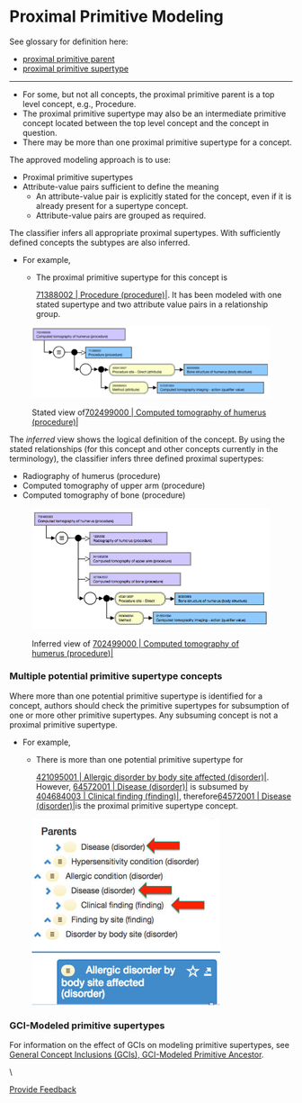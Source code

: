 # Proximal Primitive Modeling

See glossary for definition here:

* [proximal primitive parent](https://app.gitbook.com/s/P21QucCX9Y41nBQt50ad/p/proximal-primitive-parent "mention")
* [proximal primitive supertype](https://app.gitbook.com/s/P21QucCX9Y41nBQt50ad/p/proximal-primitive-supertype "mention")

***

* For some, but not all concepts, the proximal primitive parent is a top level concept, e.g., Procedure.
* The proximal primitive supertype may also be an intermediate primitive concept located between the top level concept and the concept in question.
* There may be more than one proximal primitive supertype for a concept.

The approved modeling approach is to use:

* Proximal primitive supertypes
* Attribute-value pairs sufficient to define the meaning
  * An attribute-value pair is explicitly stated for the concept, even if it is already present for a supertype concept.
  * Attribute-value pairs are grouped as required.

The classifier infers all appropriate proximal supertypes. With sufficiently defined concepts the subtypes are also inferred.

* For example,
  *   The proximal primitive supertype for this concept is

      [71388002 | Procedure (procedure)|](http://snomed.info/id/71388002). It has been modeled with one stated supertype and two attribute value pairs in a relationship group.

<figure><img src="../../../.gitbook/assets/image (1) (1) (1) (1) (1) (1) (1) (1) (1) (1) (1).png" alt=""><figcaption><p>Stated view of<a href="http://snomed.info/id/702499000">702499000 | Computed tomography of humerus (procedure)|</a></p></figcaption></figure>

The _inferred_ view shows the logical definition of the concept. By using the stated relationships (for this concept and other concepts currently in the terminology), the classifier infers three defined proximal supertypes:

* Radiography of humerus (procedure)
* Computed tomography of upper arm (procedure)
* Computed tomography of bone (procedure)

<figure><img src="../../../.gitbook/assets/image (1) (1) (1) (1) (1) (1) (1) (1) (1) (1) (1) (1).png" alt=""><figcaption><p>Inferred view of <a href="http://snomed.info/id/702499000">702499000 | Computed tomography of humerus (procedure)|</a></p></figcaption></figure>

### Multiple potential primitive supertype concepts <a href="#multiple-potential-primitive-supertype-concepts" id="multiple-potential-primitive-supertype-concepts"></a>

Where more than one potential primitive supertype is identified for a concept, authors should check the primitive supertypes for subsumption of one or more other primitive supertypes. Any subsuming concept is not a proximal primitive supertype.

* For example,
  *   There is more than one potential primitive supertype for

      [421095001 | Allergic disorder by body site affected (disorder)|](http://snomed.info/id/421095001). However, [64572001 | Disease (disorder)|](http://snomed.info/id/64572001) is subsumed by [404684003 | Clinical finding (finding)|](http://snomed.info/id/404684003), therefore[64572001 | Disease (disorder)|](http://snomed.info/id/64572001)is the proximal primitive supertype concept.

<figure><img src="../../../.gitbook/assets/image (2) (1) (1) (1) (1) (1) (1) (1) (1) (1).png" alt=""><figcaption></figcaption></figure>

### GCI-Modeled primitive supertypes <a href="#gci-modeled-primitive-supertypes" id="gci-modeled-primitive-supertypes"></a>

For information on the effect of GCIs on modeling primitive supertypes, see [General Concept Inclusions (GCIs), GCI-Modeled Primitive Ancestor](https://conf.spaces.snomed.org/wiki/spaces/DOCEG/pages/133244597).

\\






<a href="https://docs.google.com/forms/d/e/1FAIpQLScTmbZIf0UEQwYDkY27EEWBkaiYkHSbR0_9DmFrMLXoQLyL7Q/viewform?usp=pp_url&entry.1767247133=SCT+Editorial+Guide&entry.670899847=Proximal%20Primitive%20Modeling" class="button primary">Provide Feedback</a>
